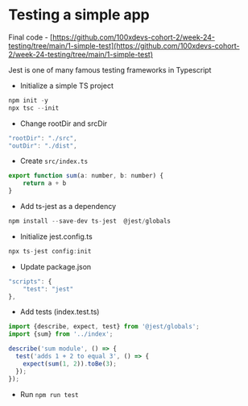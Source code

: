 # Testing a simple app

Final code - [https://github.com/100xdevs-cohort-2/week-24-testing/tree/main/1-simple-test](https://github.com/100xdevs-cohort-2/week-24-testing/tree/main/1-simple-test)

Jest is one of many famous testing frameworks in Typescript

*   Initialize a simple TS project

```javascript
npm init -y
npx tsc --init
```

*   Change rootDir and srcDir

```javascript
"rootDir": "./src",
"outDir": "./dist",
```

*   Create `src/index.ts`

```javascript
export function sum(a: number, b: number) {
    return a + b
}
```

*   Add ts-jest as a dependency

```javascript
npm install --save-dev ts-jest  @jest/globals
```

*   Initialize jest.config.ts

```javascript
npx ts-jest config:init
```

*   Update package.json

```javascript
"scripts": {
    "test": "jest"
},
```

*   Add tests (index.test.ts)

```javascript
import {describe, expect, test} from '@jest/globals';
import {sum} from '../index';

describe('sum module', () => {
  test('adds 1 + 2 to equal 3', () => {
    expect(sum(1, 2)).toBe(3);
  });
});
```

*   Run `npm run test`
